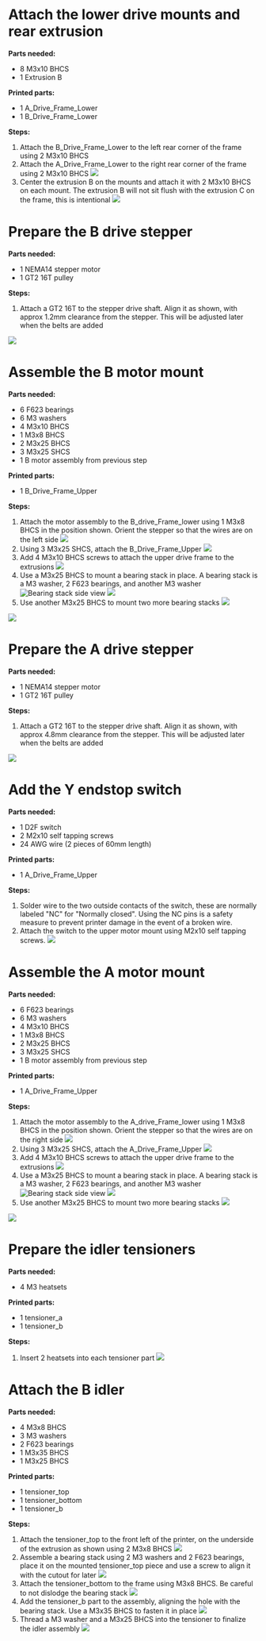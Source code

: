 # Attach the lower drive mounts and rear extrusion

**Parts needed:**
* 8 M3x10 BHCS
* 1 Extrusion B  

**Printed parts:**
* 1 A_Drive_Frame_Lower
* 1 B_Drive_Frame_Lower

**Steps:**
1. Attach the B_Drive_Frame_Lower to the left rear corner of the frame using 2 M3x10 BHCS
2. Attach the A_Drive_Frame_Lower to the right rear corner of the frame using 2 M3x10 BHCS
![](images/lower_motor_mounts_attached.png)
3. Center the extrusion B on the mounts and attach it with 2 M3x10 BHCS on each mount. The extrusion B will not sit flush with the extrusion C on the frame, this is intentional
![](images/extrusion_b_added.png)

# Prepare the B drive stepper

**Parts needed:**
* 1 NEMA14 stepper motor
* 1 GT2 16T pulley

**Steps:**
1. Attach a GT2 16T to the stepper drive shaft. Align it as shown, with approx 1.2mm clearance from the stepper. This will be adjusted later when the belts are added
   
![](images/B_drive_pulley_detail.png)




# Assemble the B motor mount

**Parts needed:**
* 6 F623 bearings
* 6 M3 washers
* 4 M3x10 BHCS
* 1 M3x8 BHCS
* 2 M3x25 BHCS
* 3 M3x25 SHCS
* 1 B motor assembly from previous step


**Printed parts:**
* 1 B_Drive_Frame_Upper

**Steps:**

1. Attach the motor assembly to the B_drive_Frame_lower using 1 M3x8 BHCS in the position shown. Orient the stepper so that the wires are on the left side ![](images/b_drive_m3_x8.png)
2. Using 3 M3x25 SHCS, attach the B_Drive_Frame_Upper ![](images/b_drive_top_attached.png)
3. Add 4 M3x10 BHCS screws to attach the upper drive frame to the extrusions ![](images/b_drive_upper_mounted_extrusion.png)
4. Use a M3x25 BHCS to mount a bearing stack in place. A bearing stack is a M3 washer, 2 F623 bearings, and another M3 washer ![Bearing stack side view](images/bearing_stack_side_view.png) ![](images/b_drive_first_bearing_stack.png)
5. Use another M3x25 BHCS to mount two more bearing stacks ![](images/b_motor_second_bearing_stack.png)

![](images/b_motor_rear_view.png)



# Prepare the A drive stepper

**Parts needed:**
* 1 NEMA14 stepper motor
* 1 GT2 16T pulley

**Steps:**
1. Attach a GT2 16T to the stepper drive shaft. Align it as shown, with approx 4.8mm clearance from the stepper. This will be adjusted later when the belts are added
   
![](images/A_drive_pulley_detail.png)


# Add the Y endstop switch 

**Parts needed:**
* 1 D2F switch
* 2 M2x10 self tapping screws
* 24 AWG wire (2 pieces of 60mm length)

**Printed parts:**
* 1 A_Drive_Frame_Upper

**Steps:**
1. Solder wire to the two outside contacts of the switch, these are normally labeled "NC" for "Normally closed". Using the NC pins is a safety measure to prevent printer damage in the event of a broken wire. 
2. Attach the switch to the upper motor mount using M2x10 self tapping screws.  ![](images/a_drive_upper_d2f_added.png)


# Assemble the A motor mount

**Parts needed:**
* 6 F623 bearings
* 6 M3 washers
* 4 M3x10 BHCS
* 1 M3x8 BHCS
* 2 M3x25 BHCS
* 3 M3x25 SHCS
* 1 B motor assembly from previous step


**Printed parts:**
* 1 A_Drive_Frame_Upper

**Steps:**

1. Attach the motor assembly to the A_drive_Frame_lower using 1 M3x8 BHCS in the position shown. Orient the stepper so that the wires are on the right side ![](images/a_drive_stepper_attached.png)
2. Using 3 M3x25 SHCS, attach the A_Drive_Frame_Upper ![](images/A_drive_top_attached.png)
3. Add 4 M3x10 BHCS screws to attach the upper drive frame to the extrusions ![](images/a_drive_upper_mounted_extrusion.png)
4. Use a M3x25 BHCS to mount a bearing stack in place. A bearing stack is a M3 washer, 2 F623 bearings, and another M3 washer ![Bearing stack side view](images/bearing_stack_side_view.png) ![](images/a_drive_first_bearing_stack.png)
5. Use another M3x25 BHCS to mount two more bearing stacks ![](images/a_motor_second_stack.png)

![](images/a_motor_rear_view.png)



# Prepare the idler tensioners

**Parts needed:**
* 4 M3 heatsets

**Printed parts:**
* 1 tensioner_a
* 1 tensioner_b

**Steps:**
1. Insert 2 heatsets into each tensioner part ![](images/A_and_b_idler_tensioner_heatsets.png)



# Attach the B idler

**Parts needed:**
* 4 M3x8 BHCS
* 3 M3 washers
* 2 F623 bearings
* 1 M3x35 BHCS
* 1 M3x25 BHCS
  
**Printed parts:**
* 1 tensioner_top
* 1 tensioner_bottom
* 1 tensioner_b

**Steps:**
1. Attach the tensioner_top to the front left of the printer, on the underside of the extrusion as shown using 2 M3x8 BHCS ![](images/b_idler_lower_mounted.png)
2. Assemble a bearing stack using 2 M3 washers and 2 F623 bearings, place it on the mounted tensioner_top piece and use a screw to align it with the cutout for later ![](images/b_idler_bearing_stack.png)
3. Attach the tensioner_bottom to the frame using M3x8 BHCS. Be careful to not dislodge the bearing stack ![](images/b_idler_bottom_attached.png)
4. Add the tensioner_b part to the assembly, aligning the hole with the bearing stack. Use a M3x35 BHCS to fasten it in place ![](images/b_idler_tensioner_added.png)
5. Thread a M3 washer and a M3x25 BHCS into the tensioner to finalize the idler assembly ![](images/b_idler_tension_screw.png)